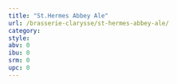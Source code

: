 ```yaml
---
title: "St.Hermes Abbey Ale"
url: /brasserie-clarysse/st-hermes-abbey-ale/
category: 
style: 
abv: 0
ibu: 0
srm: 0
upc: 0
---
```


